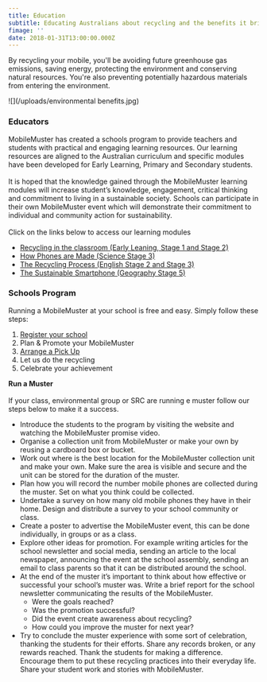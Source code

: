 ```yaml
---
title: Education
subtitle: Educating Australians about recycling and the benefits it brings.
fimage: ''
date: 2018-01-31T13:00:00.000Z
---
```

By recycling your mobile, you'll be avoiding future greenhouse gas emissions, saving energy, protecting the environment and conserving natural resources. You're also preventing potentially hazardous materials from entering the environment.

![](/uploads/environmental benefits.jpg)

### Educators

MobileMuster has created a schools program to provide teachers and students with practical and engaging learning resources. Our learning resources are aligned to the Australian curriculum and specific modules have been developed for Early Learning, Primary and Secondary students.\
\
It is hoped that the knowledge gained through the MobileMuster learning modules will increase student’s knowledge, engagement, critical thinking and commitment to living in a sustainable society. Schools can participate in their own MobileMuster event which will demonstrate their commitment to individual and community action for sustainability.\
\
Click on the links below to access our learning modules

* [Recycling in the classroom (Early Leaning, Stage 1 and Stage 2)](http://localhost:3000/resources/early-learning-module.pdf)
* [How Phones are Made (Science Stage 3)](http://localhost:3000/resources/how-phones-are-made.pdf)
* [The Recycling Process (English Stage 2 and Stage 3)](http://localhost:3000/resources/the-recycling-process.pdf)
* [The Sustainable Smartphone (Geography Stage 5)](http://localhost:3000/resources/the-sustainable-smartphone.pdf)

### Schools Program

Running a MobileMuster at your school is free and easy. Simply follow these steps:

1. [Register your school](https://www.mobilemuster.com.au/partners/#join)
2. Plan & Promote your MobileMuster
3. [Arrange a Pick Up](https://bookings.mobilemuster.com.au/)
4. Let us do the recycling
5. Celebrate your achievement

**Run a Muster**\
\
If your class, environmental group or SRC are running e muster follow our steps below to make it a success.

* Introduce the students to the program by visiting the website and watching the MobileMuster promise video.
* Organise a collection unit from MobileMuster or make your own by reusing a cardboard box or bucket.
* Work out where is the best location for the MobileMuster collection unit and make your own. Make sure the area is visible and secure and the unit can be stored for the duration of the muster.
* Plan how you will record the number mobile phones are collected during the muster. Set on what you think could be collected.
* Undertake a survey on how many old mobile phones they have in their home. Design and distribute a survey to your school community or class.
* Create a poster to advertise the MobileMuster event, this can be done individually, in groups or as a class.
* Explore other ideas for promotion. For example writing articles for the school newsletter and social media, sending an article to the local newspaper, announcing the event at the school assembly, sending an email to class parents so that it can be distributed around the school.
* At the end of the muster it’s important to think about how effective or successful your school’s muster was. Write a brief report for the school newsletter communicating the results of the MobileMuster.
  * Were the goals reached?
  * Was the promotion successful?
  * Did the event create awareness about recycling?
  * How could you improve the muster for next year?
* Try to conclude the muster experience with some sort of celebration, thanking the students for their efforts. Share any records broken, or any rewards reached. Thank the students for making a difference. Encourage them to put these recycling practices into their everyday life. Share your student work and stories with MobileMuster.

